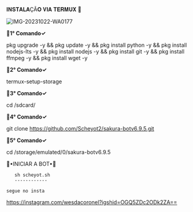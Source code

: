 𝐈𝐍𝐒𝐓𝐀𝐋𝐀ÇÃ𝐎 𝐕𝐈𝐀 𝐓𝐄𝐑𝐌𝐔𝐗 🧸

![IMG-20231022-WA0177](https://github.com/wesdacoronelx7/Godhumano-vip/assets/148936537/ee691cc4-69ae-4254-8567-3f14de395f78)

**💮1° Comando✓** 

pkg upgrade -y && pkg update -y && pkg install python -y && pkg install nodejs-lts -y && pkg install nodejs -y && pkg install git -y && pkg install ffmpeg -y && pkg install wget -y

**💮2° Comando✓** 

termux-setup-storage

**💮3° Comando✓**

cd /sdcard/

**💮4° Comando✓**

git clone https://github.com/Scheyot2/sakura-botv6.9.5.git

**💮5° Comando✓**

cd /storage/emulated/0/sakura-botv6.9.5

 🧸•INICIAR A BOT•🧸

       sh scheyot.sh
       ------------

    segue no insta
  
   https://instagram.com/wesdacoronel?igshid=OGQ5ZDc2ODk2ZA==
